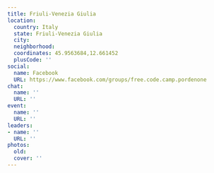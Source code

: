 ```yaml
---
title: Friuli-Venezia Giulia
location:
  country: Italy
  state: Friuli-Venezia Giulia
  city: 
  neighborhood: 
  coordinates: 45.9563684,12.661452
  plusCode: ''
social:
  name: Facebook
  URL: https://www.facebook.com/groups/free.code.camp.pordenone
chat:
  name: ''
  URL: ''
event:
  name: ''
  URL: ''
leaders:
- name: ''
  URL: ''
photos:
  old: 
  cover: ''
---
```

